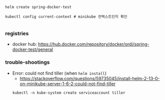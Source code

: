 ```shell
helm create spring-docker-test

kubectl config current-context # minikube 컨텍스트인지 확인


```

### registries

- docker hub: https://hub.docker.com/repository/docker/ordi/spring-docker-test/general

### trouble-shootings
- Error: could not find tiller (when `helm install`)
  - https://stackoverflow.com/questions/59735045/install-helm-2-13-0-on-minikube-server-1-6-2-could-not-find-tiller
  ```shell
  kubectl -n kube-system create serviceaccount tiller 
  
  ```